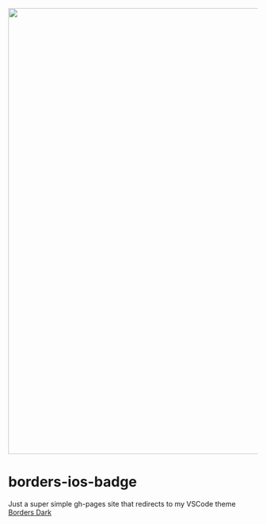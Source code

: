 <img src="https://github.com/Bloumbs/borders-ios-dark/blob/gh-pages/images/ios-badge.gif" width="900">

# borders-ios-badge

Just a super simple gh-pages site that redirects to my VSCode theme [Borders Dark](https://marketplace.visualstudio.com/items?itemName=bloumbs.borders-dark)
